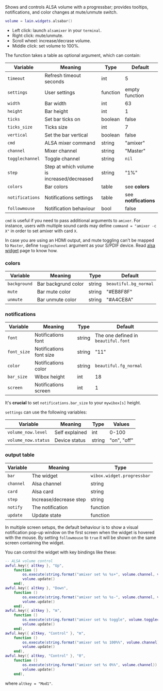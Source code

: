 Shows and controls ALSA volume with a progressbar; provides tooltips, notifications, and color changes at mute/unmute switch.

```lua
volume = lain.widgets.alsabar()
```

* Left click: launch `alsamixer` in your `terminal`.
* Right click: mute/unmute.
* Scroll wheel: increase/decrase volume.
* Middle click: set volume to 100%.

The function takes a table as optional argument, which can contain:

Variable | Meaning | Type | Default
--- | --- | --- | ---
`timeout` | Refresh timeout seconds | int | 5
`settings` | User settings | function | empty function
`width` | Bar width | int | 63
`height` | Bar height | int | 1
`ticks` | Set bar ticks on | boolean | false
`ticks_size` | Ticks size | int | 7
`vertical` | Set the bar vertical | boolean | false
`cmd` | ALSA mixer command | string | "amixer"
`channel` | Mixer channel | string | "Master"
`togglechannel` | Toggle channel | string | `nil`
`step` | Step at which volume is increased/decreased | string | "1%"
`colors` | Bar colors | table | see **colors**
`notifications` | Notifications settings | table | see **notifications**
`followmouse` | Notification behaviour | bool | false

`cmd` is useful if you need to pass additional arguments to  `amixer`. For instance, users with multiple sound cards may define `command = "amixer -c X"` in order to set amixer with card `X`.

In case you are using an HDMI output, and mute toggling can't be mapped to `Master`, define `togglechannel` argument as your S/PDIF device. Read [alsa widget](https://github.com/copycat-killer/lain/wiki/alsa) page to know how.

### colors

Variable | Meaning | Type | Default
--- | --- | --- | ---
`background` | Bar backgrund color | string | `beautiful.bg_normal`
`mute` | Bar mute color | string | "#EB8F8F"
`unmute` | Bar unmute color | string | "#A4CE8A"

### notifications

Variable | Meaning | Type | Default
--- | --- | --- | ---
`font` | Notifications font | string | The one defined in `beautiful.font`
`font_size` | Notifications font size | string | "11"
`color` | Notifications color | string | `beautiful.fg_normal`
`bar_size` | Wibox height | int | 18
`screen` | Notifications screen | int | 1

It's **crucial** to set `notifications.bar_size` to your `mywibox[s]` height.

`settings` can use the following variables:

Variable | Meaning | Type | Values
--- | --- | --- | ---
`volume_now.level` | Self explained | int | 0-100
`volume_now.status` | Device status | string | "on", "off"
### output table

Variable | Meaning | Type
--- | --- | ---
`bar` | The widget | `wibox.widget.progressbar`
`channel` | Alsa channel | string
`card` | Alsa card | string
`step` | Increase/decrease step | string
`notify` | The notification | function
`update` | Update state | function

In multiple screen setups, the default behaviour is to show a visual notification pop-up window on the first screen when the widget is hovered with the mouse. By setting `followmouse` to `true` it will be shown on the same screen containing the widget.

You can control the widget with key bindings like these:

```lua
-- ALSA volume control
awful.key({ altkey }, "Up",
	function ()
		os.execute(string.format("amixer set %s %s+", volume.channel, volume.step))
		volume.update()
	end),
awful.key({ altkey }, "Down",
	function ()
		os.execute(string.format("amixer set %s %s-", volume.channel, volume.step))
		volume.update()
	end),
awful.key({ altkey }, "m",
	function ()
		os.execute(string.format("amixer set %s toggle", volume.togglechannel or volume.channel))
		volume.update()
	end),
awful.key({ altkey, "Control" }, "m",
	function ()
		os.execute(string.format("amixer set %s 100%%", volume.channel))
		volume.update()
	end),
awful.key({ altkey, "Control" }, "0",
	function ()
		os.execute(string.format("amixer set %s 0%%", volume.channel))
		volume.update()
	end),
```

where `altkey = "Mod1"`.